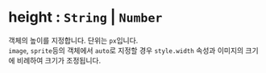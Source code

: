 # height : `String` | `Number`

객체의 높이를 지정합니다. 단위는 `px`입니다.  
`image`, `sprite`등의 객체에서 `auto`로 지정할 경우 `style.width` 속성과 이미지의 크기에 비례하여 크기가 조정됩니다.